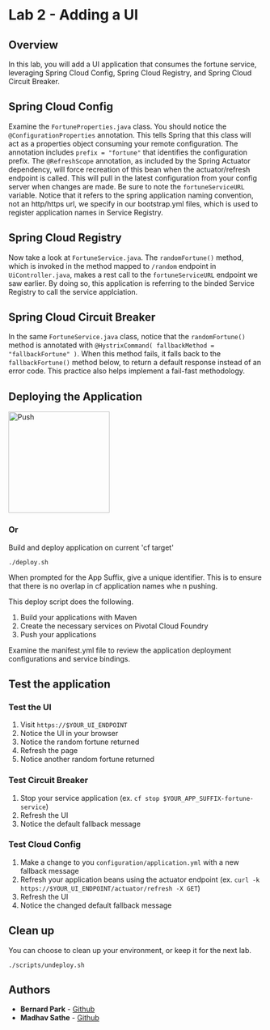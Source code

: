 # Lab 2 - Adding a UI

## Overview
In this lab, you will add a UI application that consumes the fortune service, leveraging Spring Cloud Config, Spring Cloud Registry, and Spring Cloud Circuit Breaker.

## Spring Cloud Config
Examine the `FortuneProperties.java` class. You should notice the `@ConfigurationProperties` annotation. This tells Spring that this class will act as a properties object consuming your remote configuration. The annotation includes `prefix = "fortune"` that identifies the configuration prefix. The `@RefreshScope` annotation, as included by the Spring Actuator dependency, will force recreation of this bean when the actuator/refresh endpoint is called. This will pull in the latest configuration from your config server when changes are made. 
Be sure to note the `fortuneServiceURL` variable. Notice that it refers to the spring application naming convention, not an http/https url, we specify in our bootstrap.yml files, which is used to register application names in Service Registry.

## Spring Cloud Registry
Now take a look at `FortuneService.java`. The `randomFortune()` method, which is invoked in the method mapped to `/random` endpoint in `UiController.java`, makes a rest call to the `fortuneServiceURL` endpoint we saw earlier. By doing so, this application is referring to the binded Service Registry to call the service applciation.

## Spring Cloud Circuit Breaker
In the same `FortuneService.java` class, notice that the `randomFortune()` method is annotated with `@HystrixCommand( fallbackMethod = "fallbackFortune" )`. When this method fails, it falls back to the `fallbackFortune()` method below, to return a default response instead of an error code. This practice also helps implement a fail-fast methodology.

## Deploying the Application
<a href="https://push-to.cfapps.io?repo=https%3A%2F%2Fgithub.com%2Fmsathe-tech%2Ffortune-teller.git">
        <img src="https://push-to.cfapps.io/ui/assets/images/Push-to-Pivotal-Light.svg" width="200" alt="Push">
</a>

### Or

Build and deploy application on current 'cf target'

```
./deploy.sh
```
When prompted for the App Suffix, give a unique identifier. This is to ensure that there is no overlap in cf application names whe
n pushing.

This deploy script does the following.
1. Build your applications with Maven
1. Create the necessary services on Pivotal Cloud Foundry
1. Push your applications

Examine the manifest.yml file to review the application deployment configurations and service bindings.

## Test the application

### Test the UI
1. Visit `https://$YOUR_UI_ENDPOINT`
1. Notice the UI in your browser
1. Notice the random fortune returned
1. Refresh the page
1. Notice another random fortune returned

### Test Circuit Breaker
1. Stop your service application (ex. `cf stop $YOUR_APP_SUFFIX-fortune-service`)
1. Refresh the UI
1. Notice the default fallback message

### Test Cloud Config
1. Make a change to you `configuration/application.yml` with a new fallback message
1. Refresh your application beans using the actuator endpoint (ex. `curl -k https://$YOUR_UI_ENDPOINT/actuator/refresh -X GET`)
1. Refresh the UI
1. Notice the changed default fallback message

## Clean up

You can choose to clean up your environment, or keep it for the next lab.

```
./scripts/undeploy.sh
```

## Authors
* **Bernard Park** - [Github](https://github.com/bernardpark)
* **Madhav Sathe** - [Github](https://github.com/msathe-tech)
